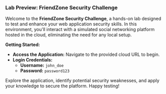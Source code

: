 ### Lab Preview: FriendZone Security Challenge

Welcome to the **FriendZone Security Challenge**, a hands-on lab designed to test and enhance your web application security skills. In this environment, you'll interact with a simulated social networking platform hosted in the cloud, eliminating the need for any local setup.

**Getting Started:**
- **Access the Application:** Navigate to the provided cloud URL to begin.
- **Login Credentials:**
  - **Username:** `john_doe`
  - **Password:** `password123`

Explore the application, identify potential security weaknesses, and apply your knowledge to secure the platform. Happy testing!